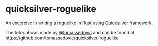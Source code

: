 # quicksilver-roguelike

An excercise in writing a roguelike in Rust using [Quicksilver][quicksilver] framework.

The tutorial was made by [@tomassedovic][tomas] and can be found at https://github.com/tomassedovic/quicksilver-roguelike

[quicksilver]: https://www.ryanisaacg.com/quicksilver/
[tomas]: https://github.com/tomassedovic
